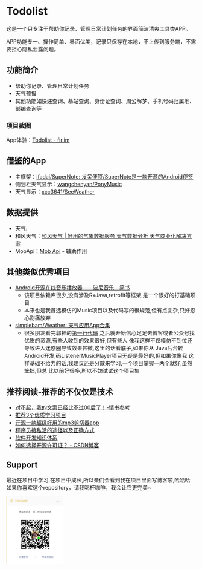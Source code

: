 # Todolist
这是一个只专注于帮助你记录、管理日常计划任务的界面简洁清爽工具类APP。

APP功能专一、操作简单、界面优美，记录只保存在本地，不上传到服务端，不需要担心隐私泄露问题。

## 功能简介
* 帮助你记录、管理日常计划任务
* 天气预报
* 其他功能如快递查询、基站查询、身份证查询、周公解梦、手机号码归属地、邮编查询等


### 项目截图


App体验：[Todolist - fir.im ](https://fir.im/tolist)

## 借鉴的App
* 主框架：[ifadai/SuperNote: 发呆便签/SuperNote是一款开源的Android便签](https://github.com/ifadai/SuperNote)
* 侧划栏天气显示：[wangchenyan/PonyMusic](https://github.com/wangchenyan/PonyMusic)
* 天气显示：[xcc3641/SeeWeather](https://github.com/xcc3641/SeeWeather)


## 数据提供
* 天气:
 * 和风天气：[和风天气 | 好用的气象数据服务 天气数据分析 天气商业化解决方案](https://www.heweather.com/)
 * MobApi：[Mob Api](http://api.mob.com/#/) - 辅助作用



## 其他类似优秀项目
* [Android开源在线音乐播放器——波尼音乐 - 简书 ](https://www.jianshu.com/p/1c0f5c4f64fa)
  * 该项目依赖库很少,没有涉及RxJava,retrofit等框架,是一个很好的打基础项目
  * 本来也是我首选模仿的Music项目以及代码写的很规范,但有点复杂,只好忍心割痛放弃
* [simplebam/Weather: 天气应用App合集](https://github.com/simplebam/Weather)
  * 很多朋友看完郭神的[第一行代码](http://blog.csdn.net/guolin_blog/article/details/52032038)
    之后就开始信心足足去博客或者公众号找优质的资源,有些人收到的效果很好,但有些人
    像我这样不仅模仿不到位还导致进入迷惑圈导致效果甚微,这里的话看底子,如果你从
    Java后台转Android开发,码ListenerMusicPlayer项目无疑是最好的,但如果你像我
    这样基础不给力的话,我建议还是分散来学习,一个项目掌握一两个就好,虽然笨拙,但总
    比以前好很多,所以不妨试试这个项目集


## 推荐阅读-推荐的不仅仅是技术
* [对不起，我的文案已经比不过00后了！-情书参考](http://mp.weixin.qq.com/s/GMSKJnX3JyrdnguKsMQD_Q)
* [推荐3个优质学习项目](http://mp.weixin.qq.com/s/nTo7rqt0Y839r6O28uQW8Q)
* [开源一款超级好用的mp3剪切器app](http://mp.weixin.qq.com/s/9OK1gJgsctnt6WA04LCYCA)
* [程序员接私活的途径以及正确方式](https://mp.weixin.qq.com/s/9a1QsOj3sJ6N4CaeZfWdvQ)
* [软件开发知识体系 ](https://mp.weixin.qq.com/s/A5n9PG0aUl2z2z3zakZF3A)
* [如何选择开源许可证？ - CSDN博客](http://blog.csdn.net/wadefelix/article/details/6384317)


## Support
最近在项目中学习,在项目中成长,所以亲们会看到我在项目里面写博客啦,哈哈哈 <br/>
如果你喜欢这个repository，请我喝杯咖啡，我会让它更完美~ <br/>

<a href="get_me_a_drink.png"><img src="get_me_a_drink.png" width="30%" height="30%"/></a><img height="0" width="8px"/>